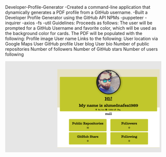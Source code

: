 Developer-Profile-Generator
-Created a command-line application that dynamically generates a PDF profile from a GitHub username. -Built a Developer Profile Generator using the GitHub API
NPMs -puppeteer -inquirer -axios -fs -util
Guidelines: Proceeds as follows: The user will be prompted for a GitHub Username and favorite color, which will be used as the background color for cards.
The PDF will be populated with the following:
Profile image User name Links to the following: User location via Google Maps User GitHub profile User blog User bio Number of public repositories Number of followers Number of GitHub stars Number of users following

![alt landingPage](./ahmed.png)
